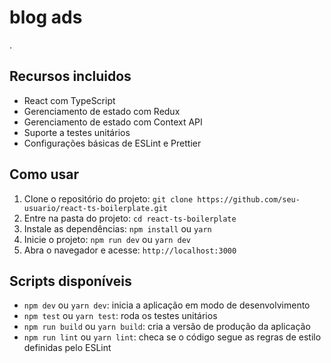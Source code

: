 # blog ads

.

## Recursos incluidos

- React com TypeScript
- Gerenciamento de estado com Redux
- Gerenciamento de estado com Context API
- Suporte a testes unitários
- Configurações básicas de ESLint e Prettier

## Como usar

1. Clone o repositório do projeto: `git clone https://github.com/seu-usuario/react-ts-boilerplate.git`
2. Entre na pasta do projeto: `cd react-ts-boilerplate`
3. Instale as dependências: `npm install` ou `yarn`
4. Inicie o projeto: `npm run dev` ou `yarn dev`
5. Abra o navegador e acesse: `http://localhost:3000`

## Scripts disponíveis

- `npm dev` ou `yarn dev`: inicia a aplicação em modo de desenvolvimento
- `npm test` ou `yarn test`: roda os testes unitários
- `npm run build` ou `yarn build`: cria a versão de produção da aplicação
- `npm run lint` ou `yarn lint`: checa se o código segue as regras de estilo definidas pelo ESLint

